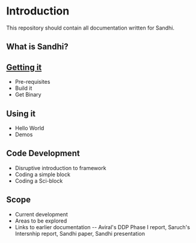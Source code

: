 Introduction
====
This repository should contain all documentation written for Sandhi.

## What is Sandhi?

## [Getting it](getting_it.md)
- Pre-requisites
- Build it
- Get Binary

## Using it 
- Hello World
- Demos

## Code Development
- Disruptive introduction to framework
- Coding a simple block
- Coding a Sci-block

## Scope
- Current development
- Areas to be explored
- Links to earlier documentation
-- Aviral's DDP Phase I report, Saruch's Intersnhip report, Sandhi paper, Sandhi presentation
